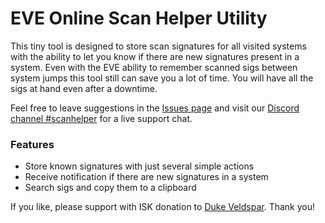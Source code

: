 # EVE Online Scan Helper Utility

This tiny tool is designed to store scan signatures for all visited systems with the ability to let you know if there are new signatures present in a system. Even with the EVE ability to remember scanned sigs between system jumps this tool still can save you a lot of time. You will have all the sigs at hand even after a downtime.

Feel free to leave suggestions in the [Issues page](https://github.com/panthernet/evescanhelper/issues) and visit our [Discord channel #scanhelper](https://discord.gg/UsnY6UR) for a live support chat.

### Features
* Store known signatures with just several simple actions
* Receive notification if there are new signatures in a system
* Search sigs and copy them to a clipboard

If you like, please support with ISK donation to [Duke Veldspar](https://zkillboard.com/character/96496243/).
Thank you!

